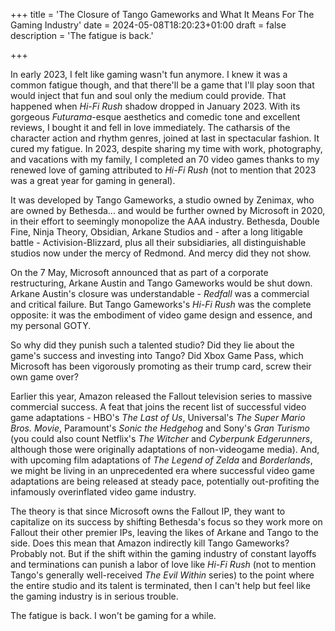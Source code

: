 +++
title = 'The Closure of Tango Gameworks and What It Means For The Gaming Industry'
date = 2024-05-08T18:20:23+01:00
draft = false
description = 'The fatigue is back.'

+++

In early 2023, I felt like gaming wasn't fun anymore. I knew it was a common fatigue though, and that there'll be a game that I'll play soon that would inject that fun and soul only the medium could provide. That happened when *Hi-Fi Rush* shadow dropped in January 2023. With its gorgeous *Futurama*-esque aesthetics and comedic tone and excellent reviews, I bought it and fell in love immediately. The catharsis of the character action and rhythm genres, joined at last in spectacular fashion. It cured my fatigue. In 2023, despite sharing my time with work, photography, and vacations with my family, I completed an 70 video games thanks to my renewed love of gaming attributed to *Hi-Fi Rush* (not to mention that 2023 was a great year for gaming in general).

It was developed by Tango Gameworks, a studio owned by Zenimax, who are owned by Bethesda... and would be further owned by Microsoft in 2020, in their effort to seemingly monopolize the AAA industry. Bethesda, Double Fine, Ninja Theory, Obsidian, Arkane Studios and - after a long litigable battle - Activision-Blizzard, plus all their subsidiaries, all distinguishable studios now under the mercy of Redmond. And mercy did they not show. 

On the 7 May, Microsoft announced that as part of a corporate restructuring, Arkane Austin and Tango Gameworks would be shut down. Arkane Austin's closure was understandable - *Redfall* was a commercial and critical failure. But Tango Gameworks's *Hi-Fi Rush* was the complete opposite: it was the embodiment of video game design and essence, and my personal GOTY. 

So why did they punish such a talented studio? Did they lie about the game's success and investing into Tango? Did Xbox Game Pass, which Microsoft has been vigorously promoting as their trump card, screw their own game over? 

Earlier this year, Amazon released the Fallout television series to massive commercial success. A feat that joins the recent list of successful video game adaptations - HBO's *The Last of Us*, Universal's *The Super Mario Bros. Movie*, Paramount's *Sonic the Hedgehog* and Sony's *Gran Turismo* (you could also count Netflix's *The Witcher* and *Cyberpunk Edgerunners*, although those were originally adaptations of non-videogame media). And, with upcoming film adaptations of *The Legend of Zelda* and *Borderlands*, we might be living in an unprecedented era where successful video game adaptations are being released at steady pace, potentially out-profiting the infamously overinflated video game industry.

The theory is that since Microsoft owns the Fallout IP, they want to capitalize on its success by shifting Bethesda's focus so they work more on Fallout their other premier IPs, leaving the likes of Arkane and Tango to the side. Does this mean that Amazon indirectly kill Tango Gameworks? Probably not. But if the shift within the gaming industry of constant layoffs and terminations can punish a labor of love like *Hi-Fi Rush* (not to mention Tango's generally well-received *The Evil Within* series) to the point where the entire studio and its talent is terminated, then I can't help but feel like the gaming industry is in serious trouble.

The fatigue is back. I won't be gaming for a while.